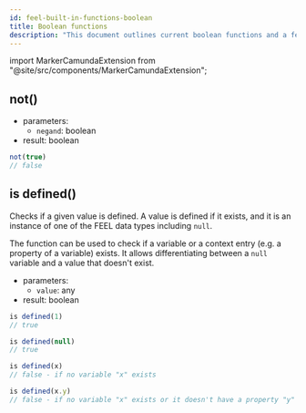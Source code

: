 ```yaml
---
id: feel-built-in-functions-boolean
title: Boolean functions
description: "This document outlines current boolean functions and a few examples."
---
```


import MarkerCamundaExtension from "@site/src/components/MarkerCamundaExtension";

## not()

- parameters:
  - `negand`: boolean
- result: boolean

```js
not(true)
// false
```

## is defined()

<MarkerCamundaExtension></MarkerCamundaExtension>

Checks if a given value is defined. A value is defined if it exists, and it is an instance of one of the FEEL data types including `null`.

The function can be used to check if a variable or a context entry (e.g. a property of a variable) exists. It allows differentiating between a `null` variable and a value that doesn't exist.

- parameters:
  - `value`: any
- result: boolean

```js
is defined(1)
// true

is defined(null)
// true

is defined(x)
// false - if no variable "x" exists

is defined(x.y)
// false - if no variable "x" exists or it doesn't have a property "y"
```
